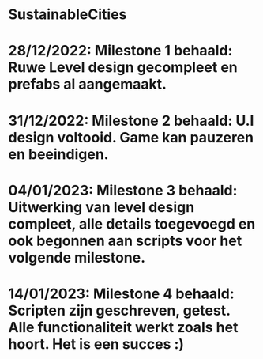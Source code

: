 # SustainableCities
# 28/12/2022: Milestone 1 behaald: Ruwe Level design gecompleet en prefabs al aangemaakt.
# 31/12/2022: Milestone 2 behaald: U.I design voltooid. Game kan pauzeren en beeindigen.
# 04/01/2023: Milestone 3 behaald: Uitwerking van level design compleet, alle details toegevoegd en ook begonnen aan scripts voor het volgende milestone.
# 14/01/2023: Milestone 4 behaald: Scripten zijn geschreven, getest. Alle functionaliteit werkt zoals het hoort. Het is een succes :)
